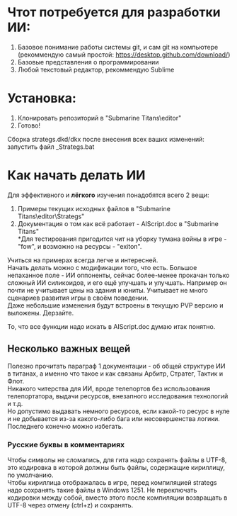 # Чтот потребуется для разработки ИИ:
1. Базовое понимание работы системы git, и сам git на компьютере (рекоммендую самый простой: https://desktop.github.com/download/)
2. Базовые представления о программировании
3. Любой текстовый редактор, рекоммендую Sublime

# Установка:
1. Клонировать репозиторий в "Submarine Titans\editor"
2. Готово!

Сборка strategs.dkd/dkx после внесения всех ваших изменений: запустить файл _Strategs.bat

# Как начать делать ИИ
Для эффективного и **лёгкого** изучения понадобятся всего 2 вещи:
1. Примеры текущих исходных файлов в "Submarine Titans\editor\Strategs"
2. Документация о том как всё работает - AIScript.doc в "Submarine Titans"  
*Для тестирования пригодится чит на уборку тумана войны в игре - "fow", и возможно на ресурсы - "exiton".

Учиться на примерах всегда легче и интересней.  
Начать делать можно с модификации того, что есть. Большое непаханное поле - ИИ оппоненты, сейчас более-менее прокачан только сложный ИИ силикоидов, и его ещё улучшать и улучшать.
Например он почти не учитывает цены на здания и юниты. Учитывает не много сценариев развития игры в своём поведении.  
Даже небольшие изменения будут встроены в текущую PVP версию и выложены. Дерзайте.

То, что все функции надо искать в AIScript.doc думаю итак понятно.

## Несколько важных вещей
Полезно прочитать параграф 1 документации - об общей структуре ИИ в титанах, а именно что такое и как связаны Арбитр, Стратег, Тактик и Флот.  
Никакого читерства для ИИ, вроде телепортов без использования телепортатора, выдачи ресурсов, внезапного исследования технологий и т.д.  
Но допустимо выдавать немного ресурсов, если какой-то ресурс в нуле и не добывается из-за какого-либо бага или несовершенства логики. Последнего конечно можно избегать.

### Русские буквы в комментариях
Чтобы символы не сломались, для гита надо сохранять файлы в UTF-8, это кодировка в которой должны быть файлы, содержащие кириллицу, по умолчанию.  
Чтобы кириллица отображалась в игре, перед компиляцией strategs надо сохранять такие файлы в Windows 1251. Не переключать кодировки между собой, вместо этого после компиляции возвращать в UTF-8 через отмену (ctrl+z) и сохранять.
